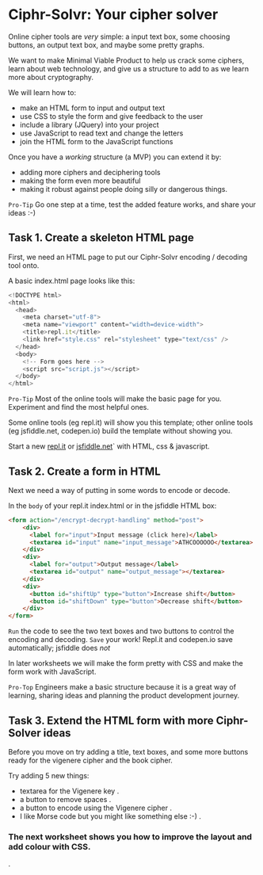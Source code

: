 
# Ciphr-Solvr: Your cipher solver

Online cipher tools are *very* simple: a input text box, some choosing buttons, an output text box, and maybe some pretty graphs.

We want to make Minimal Viable Product to help us crack some ciphers, learn about web technology, and give us a structure to add to as we learn more about cryptography.

We will learn how to:    
* make an HTML form to input and output text   
* use CSS to style the form and give feedback to the user   
* include a library (JQuery) into your project    
* use JavaScript to read text and change the letters  
* join the HTML form to the JavaScript functions   

Once you have a *working* structure (a MVP) you can extend it by:
* adding more ciphers and deciphering tools    
* making the form even more beautiful    
* making it robust against people doing silly or dangerous things.

`Pro-Tip` Go one step at a time, test the added feature works, and share your ideas :-)

## Task 1. Create a skeleton HTML page    

First, we need an HTML page to put our Ciphr-Solvr encoding / decoding tool onto.   

A basic index.html page looks like this:

```javascript
<!DOCTYPE html>
<html>
  <head>
    <meta charset="utf-8">
    <meta name="viewport" content="width=device-width">
    <title>repl.it</title>
    <link href="style.css" rel="stylesheet" type="text/css" />
  </head>
  <body>
    <!-- Form goes here -->
    <script src="script.js"></script>
  </body>
</html>
```

`Pro-Tip` Most of the online tools will make the basic page for you. Experiment and find the most helpful ones.

Some online tools (eg repl.it) will show you this template; other online tools (eg jsfiddle.net, codepen.io) build the template without showing you.

Start a new [repl.it](https://repl.it/) or [jsfiddle.net](https://jsfiddle.net/)` with HTML, css & javascript.

## Task 2. Create a form in HTML

Next we need a way of putting in some words to encode or decode.   

In the `body` of your repl.it index.html or in the jsfiddle HTML box:

```html
<form action="/encrypt-decrypt-handling" method="post">
    <div>
      <label for="input">Input message (click here)</label>
      <textarea id="input" name="input_message">ATHCOOOOOO</textarea>
    </div>
    <div>
      <label for="output">Output message</label>
      <textarea id="output" name="output_message"></textarea>
    </div>
    <div>
      <button id="shiftUp" type="button">Increase shift</button>
      <button id="shiftDown" type="button">Decrease shift</button>
    </div>
</form>

```

`Run` the code to see the two text boxes and two buttons to control the encoding and decoding.
`Save` your work! Repl.it and codepen.io save automatically; jsfiddle does *not*

In later worksheets we will make the form pretty with CSS and make the form work with JavaScript.

`Pro-Top` Engineers make a basic structure because it is a great way of learning, sharing ideas and planning the product development journey.

## Task 3. Extend the HTML form with more Ciphr-Solver ideas

Before you move on try adding a title, text boxes, and some more buttons ready for the vigenere cipher and the book cipher.

Try adding 5 new things:   
* textarea for the Vigenere key .   
* a button to remove spaces .   
* a button to encode using the Vigenere cipher .  
* I like Morse code but you might like something else :-) .  

### The next worksheet shows you how to improve the layout and add colour with CSS.

.